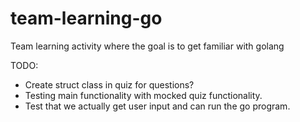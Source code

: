 # team-learning-go
Team learning activity where the goal is to get familiar with golang

TODO:
- Create struct class in quiz for questions? 
- Testing main functionality with mocked quiz functionality.
- Test that we actually get user input and can run the go program.
